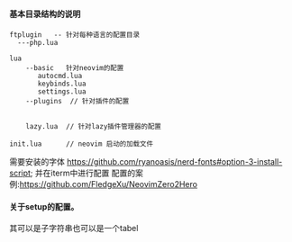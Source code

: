 #### 基本目录结构的说明


```text
ftplugin   -- 针对每种语言的配置目录
  ---php.lua

lua
    --basic   针对neovim的配置
       autocmd.lua
       keybinds.lua
       settings.lua
    --plugins  // 针对插件的配置


    lazy.lua  // 针对lazy插件管理器的配置

init.lua      // neovim 启动的加载文件

```

需要安装的字体
https://github.com/ryanoasis/nerd-fonts#option-3-install-script;
并在iterm中进行配置
配置的案例:https://github.com/FledgeXu/NeovimZero2Hero

#### 关于setup的配置。 
其可以是子字符串也可以是一个tabel

